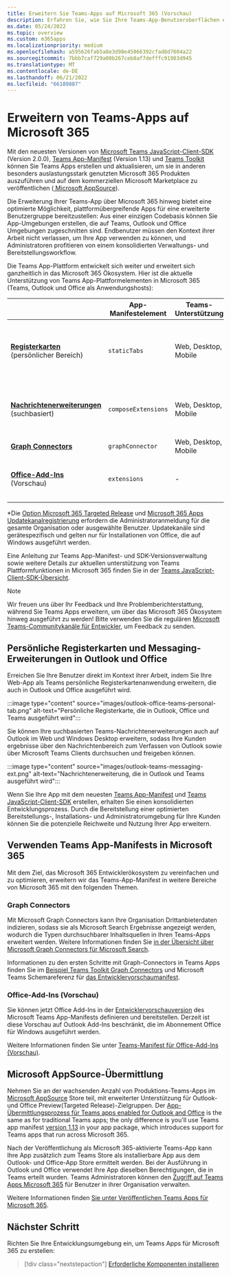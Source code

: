 ```yaml
---
title: Erweitern Sie Teams-Apps auf Microsoft 365 (Vorschau)
description: Erfahren Sie, wie Sie Ihre Teams-App-Benutzeroberflächen erstellen und auf andere bereiche mit hoher Nutzung Microsoft 365 aktualisieren.
ms.date: 05/24/2022
ms.topic: overview
ms.custom: m365apps
ms.localizationpriority: medium
ms.openlocfilehash: a595626fab5a8e3d98e45066392cfad8d7604a22
ms.sourcegitcommit: 7bbb7caf729a00b267ceb8af7defffc91903d945
ms.translationtype: MT
ms.contentlocale: de-DE
ms.lasthandoff: 06/21/2022
ms.locfileid: "66189887"
---
```

# <a name="extend-teams-apps-across-microsoft-365"></a>Erweitern von Teams-Apps auf Microsoft 365

Mit den neuesten Versionen von [Microsoft Teams JavaScript-Client-SDK](../tabs/how-to/using-teams-client-sdk.md) (Version 2.0.0), [Teams App-Manifest](../resources/schema/manifest-schema.md) (Version 1.13) und [Teams Toolkit](../toolkit/visual-studio-code-overview.md) können Sie Teams Apps erstellen und aktualisieren, um sie in anderen besonders auslastungsstark genutzten Microsoft 365 Produkten auszuführen und auf dem kommerziellen Microsoft Marketplace zu veröffentlichen ([ Microsoft AppSource](https://appsource.microsoft.com/)).

Die Erweiterung Ihrer Teams-App über Microsoft 365 hinweg bietet eine optimierte Möglichkeit, plattformübergreifende Apps für eine erweiterte Benutzergruppe bereitzustellen: Aus einer einzigen Codebasis können Sie App-Umgebungen erstellen, die auf Teams, Outlook und Office Umgebungen zugeschnitten sind. Endbenutzer müssen den Kontext ihrer Arbeit nicht verlassen, um Ihre App verwenden zu können, und Administratoren profitieren von einem konsolidierten Verwaltungs- und Bereitstellungsworkflow.

Die Teams App-Plattform entwickelt sich weiter und erweitert sich ganzheitlich in das Microsoft 365 Ökosystem. Hier ist die aktuelle Unterstützung von Teams App-Plattformelementen in Microsoft 365 (Teams, Outlook und Office als Anwendungshosts):

|          | App-Manifestelement | Teams-Unterstützung |Outlook* Support | Office* Support | Anmerkungen |
|--|--|--|--|--|--|
| [**Registerkarten**](../tabs/what-are-tabs.md) (persönlicher Bereich)    |`staticTabs`  | Web, Desktop, Mobile | Web (Targeted Release), Desktop (Betakanal) | Web (Targeted Release)| Kanal- und Gruppenbereich werden für Microsoft 365 noch nicht unterstützt. Siehe [Notizen](../tabs/how-to/using-teams-client-sdk.md#microsoft-365-support-running-teams-apps-in-office-and-outlook).
| [**Nachrichtenerweiterungen**](../messaging-extensions/what-are-messaging-extensions.md) (suchbasiert)| `composeExtensions` | Web, Desktop, Mobile| Web (Targeted Release), Desktop (Betakanal)| - |Aktionsbasiert wird für Microsoft 365 noch nicht unterstützt. Siehe [Notizen](extend-m365-teams-message-extension.md#preview-your-message-extension-in-outlook). |
| [**Graph Connectors**](/graph/connecting-external-content-connectors-overview)| `graphConnector` | Web, Desktop, Mobile| Web, Desktop | Netz| Notizen [anzeigen](#graph-connectors)
| [**Office-Add-Ins**](/office/dev/add-ins/develop/json-manifest-overview) (Vorschau) | `extensions` | - | Web, Desktop | - | Nur in [devPreview-Manifestversion](../resources/schema/manifest-schema-dev-preview.md) verfügbar. Siehe [Notizen](#office-add-ins-preview).|

\*Die [Option Microsoft 365 Targeted Release](/microsoft-365/admin/manage/release-options-in-office-365) und [Microsoft 365 Apps Updatekanalregistrierung](/deployoffice/change-update-channels) erfordern die Administratoranmeldung für die gesamte Organisation oder ausgewählte Benutzer. Updatekanäle sind gerätespezifisch und gelten nur für Installationen von Office, die auf Windows ausgeführt werden.

Eine Anleitung zur Teams App-Manifest- und SDK-Versionsverwaltung sowie weitere Details zur aktuellen unterstützung von Teams Plattformfunktionen in Microsoft 365 finden Sie in der [Teams JavaScript-Client-SDK-Übersicht](../tabs/how-to/using-teams-client-sdk.md).

> [!NOTE]
> Wir freuen uns über Ihr Feedback und Ihre Problemberichterstattung, während Sie Teams Apps erweitern, um über das Microsoft 365 Ökosystem hinweg ausgeführt zu werden! Bitte verwenden Sie die regulären [Microsoft Teams-Communitykanäle für Entwickler](/microsoftteams/platform/feedback), um Feedback zu senden.

## <a name="personal-tabs-and-messaging-extensions-in-outlook-and-office"></a>Persönliche Registerkarten und Messaging-Erweiterungen in Outlook und Office

Erreichen Sie Ihre Benutzer direkt im Kontext ihrer Arbeit, indem Sie Ihre Web-App als Teams persönliche Registerkartenanwendung erweitern, die auch in Outlook und Office ausgeführt wird.

:::image type="content" source="images/outlook-office-teams-personal-tab.png" alt-text="Persönliche Registerkarte, die in Outlook, Office und Teams ausgeführt wird":::

Sie können Ihre suchbasierten Teams-Nachrichtenerweiterungen auch auf Outlook im Web und Windows Desktop erweitern, sodass Ihre Kunden ergebnisse über den Nachrichtenbereich zum Verfassen von Outlook sowie über Microsoft Teams Clients durchsuchen und freigeben können.

:::image type="content" source="images/outlook-teams-messaging-ext.png" alt-text="Nachrichtenerweiterung, die in Outlook und Teams ausgeführt wird":::

Wenn Sie Ihre App mit dem neuesten [Teams App-Manifest](../resources/schema/manifest-schema.md) und [Teams JavaScript-Client-SDK](../tabs/how-to/using-teams-client-sdk.md) erstellen, erhalten Sie einen konsolidierten Entwicklungsprozess. Durch die Bereitstellung einer optimierten Bereitstellungs-, Installations- und Administratorumgebung für Ihre Kunden können Sie die potenzielle Reichweite und Nutzung Ihrer App erweitern.

## <a name="use-teams-app-manifest-across-microsoft-365"></a>Verwenden Teams App-Manifests in Microsoft 365

Mit dem Ziel, das Microsoft 365 Entwicklerökosystem zu vereinfachen und zu optimieren, erweitern wir das Teams-App-Manifest in weitere Bereiche von Microsoft 365 mit den folgenden Themen.

### <a name="graph-connectors"></a>Graph Connectors

Mit Microsoft Graph Connectors kann Ihre Organisation Drittanbieterdaten indizieren, sodass sie als Microsoft Search Ergebnisse angezeigt werden, wodurch die Typen durchsuchbarer Inhaltsquellen in Ihren Teams-Apps erweitert werden.
Weitere Informationen finden Sie [in der Übersicht über Microsoft Graph Connectors für Microsoft Search](/microsoftsearch/connectors-overview).

Informationen zu den ersten Schritte mit Graph-Connectors in Teams Apps finden Sie im [Beispiel Teams Toolkit Graph Connectors](https://aka.ms/teamsfx-graph-connector-sample) und Microsoft Teams Schemareferenz für [das Entwicklervorschaumanifest](../resources/schema/manifest-schema-dev-preview.md).

### <a name="office-add-ins-preview"></a>Office-Add-Ins (Vorschau)

Sie können jetzt Office Add-Ins in der [Entwicklervorschauversion](../resources/schema/manifest-schema-dev-preview.md) des Microsoft Teams App-Manifests definieren und bereitstellen. Derzeit ist diese Vorschau auf Outlook Add-Ins beschränkt, die im Abonnement Office für Windows ausgeführt werden.

Weitere Informationen finden Sie unter [Teams-Manifest für Office-Add-Ins (Vorschau)](/office/dev/add-ins/develop/json-manifest-overview).

## <a name="microsoft-appsource-submission"></a>Microsoft AppSource-Übermittlung

Nehmen Sie an der wachsenden Anzahl von Produktions-Teams-Apps im [Microsoft AppSource](https://appsource.microsoft.com/) Store teil, mit erweiterter Unterstützung für Outlook- und Office Preview(Targeted Release)-Zielgruppen. Der [App-Übermittlungsprozess für Teams apps enabled for Outlook and Office](../concepts/deploy-and-publish/appsource/publish.md) is the same as for traditional Teams apps; the only difference is you'll use Teams app manifest [version 1.13](../tabs/how-to/using-teams-client-sdk.md) in your app package, which introduces support for Teams apps that run across Microsoft 365.

Nach der Veröffentlichung als Microsoft 365-aktivierte Teams-App kann Ihre App zusätzlich zum Teams Store als installierbare App aus dem Outlook- und Office-App Store ermittelt werden. Bei der Ausführung in Outlook und Office verwendet Ihre App dieselben Berechtigungen, die in Teams erteilt wurden. Teams Administratoren können den [Zugriff auf Teams Apps Microsoft 365](/MicrosoftTeams/manage-third-party-teams-apps) für Benutzer in ihrer Organisation verwalten.

Weitere Informationen finden [Sie unter Veröffentlichen Teams Apps für Microsoft 365](publish.md).

## <a name="next-step"></a>Nächster Schritt

Richten Sie Ihre Entwicklungsumgebung ein, um Teams Apps für Microsoft 365 zu erstellen:

> [!div class="nextstepaction"]
> [Erforderliche Komponenten installieren](prerequisites.md)
